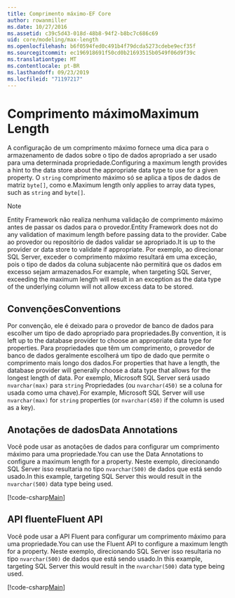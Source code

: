 ```yaml
---
title: Comprimento máximo-EF Core
author: rowanmiller
ms.date: 10/27/2016
ms.assetid: c39c5d43-018d-48b8-94f2-b8bc7c686c69
uid: core/modeling/max-length
ms.openlocfilehash: b6f0594fed0c491b4f79dcda5273cdebe9ecf35f
ms.sourcegitcommit: ec196918691f50cd0b21693515b0549f06d9f39c
ms.translationtype: MT
ms.contentlocale: pt-BR
ms.lasthandoff: 09/23/2019
ms.locfileid: "71197217"
---
```

# <a name="maximum-length"></a><span data-ttu-id="d0a27-102">Comprimento máximo</span><span class="sxs-lookup"><span data-stu-id="d0a27-102">Maximum Length</span></span>

<span data-ttu-id="d0a27-103">A configuração de um comprimento máximo fornece uma dica para o armazenamento de dados sobre o tipo de dados apropriado a ser usado para uma determinada propriedade.</span><span class="sxs-lookup"><span data-stu-id="d0a27-103">Configuring a maximum length provides a hint to the data store about the appropriate data type to use for a given property.</span></span> <span data-ttu-id="d0a27-104">O `string` comprimento máximo só se aplica a tipos de dados de matriz `byte[]`, como e.</span><span class="sxs-lookup"><span data-stu-id="d0a27-104">Maximum length only applies to array data types, such as `string` and `byte[]`.</span></span>

> [!NOTE]  
> <span data-ttu-id="d0a27-105">Entity Framework não realiza nenhuma validação de comprimento máximo antes de passar os dados para o provedor.</span><span class="sxs-lookup"><span data-stu-id="d0a27-105">Entity Framework does not do any validation of maximum length before passing data to the provider.</span></span> <span data-ttu-id="d0a27-106">Cabe ao provedor ou repositório de dados validar se apropriado.</span><span class="sxs-lookup"><span data-stu-id="d0a27-106">It is up to the provider or data store to validate if appropriate.</span></span> <span data-ttu-id="d0a27-107">Por exemplo, ao direcionar SQL Server, exceder o comprimento máximo resultará em uma exceção, pois o tipo de dados da coluna subjacente não permitirá que os dados em excesso sejam armazenados.</span><span class="sxs-lookup"><span data-stu-id="d0a27-107">For example, when targeting SQL Server, exceeding the maximum length will result in an exception as the data type of the underlying column will not allow excess data to be stored.</span></span>

## <a name="conventions"></a><span data-ttu-id="d0a27-108">Convenções</span><span class="sxs-lookup"><span data-stu-id="d0a27-108">Conventions</span></span>

<span data-ttu-id="d0a27-109">Por convenção, ele é deixado para o provedor de banco de dados para escolher um tipo de dado apropriado para propriedades.</span><span class="sxs-lookup"><span data-stu-id="d0a27-109">By convention, it is left up to the database provider to choose an appropriate data type for properties.</span></span> <span data-ttu-id="d0a27-110">Para propriedades que têm um comprimento, o provedor de banco de dados geralmente escolherá um tipo de dado que permite o comprimento mais longo dos dados.</span><span class="sxs-lookup"><span data-stu-id="d0a27-110">For properties that have a length, the database provider will generally choose a data type that allows for the longest length of data.</span></span> <span data-ttu-id="d0a27-111">Por exemplo, Microsoft SQL Server será usado `nvarchar(max)` para `string` Propriedades (ou `nvarchar(450)` se a coluna for usada como uma chave).</span><span class="sxs-lookup"><span data-stu-id="d0a27-111">For example, Microsoft SQL Server will use `nvarchar(max)` for `string` properties (or `nvarchar(450)` if the column is used as a key).</span></span>

## <a name="data-annotations"></a><span data-ttu-id="d0a27-112">Anotações de dados</span><span class="sxs-lookup"><span data-stu-id="d0a27-112">Data Annotations</span></span>

<span data-ttu-id="d0a27-113">Você pode usar as anotações de dados para configurar um comprimento máximo para uma propriedade.</span><span class="sxs-lookup"><span data-stu-id="d0a27-113">You can use the Data Annotations to configure a maximum length for a property.</span></span> <span data-ttu-id="d0a27-114">Neste exemplo, direcionando SQL Server isso resultaria no tipo `nvarchar(500)` de dados que está sendo usado.</span><span class="sxs-lookup"><span data-stu-id="d0a27-114">In this example, targeting SQL Server this would result in the `nvarchar(500)` data type being used.</span></span>

[!code-csharp[Main](../../../samples/core/Modeling/DataAnnotations/MaxLength.cs?highlight=14)]

## <a name="fluent-api"></a><span data-ttu-id="d0a27-115">API fluente</span><span class="sxs-lookup"><span data-stu-id="d0a27-115">Fluent API</span></span>

<span data-ttu-id="d0a27-116">Você pode usar a API Fluent para configurar um comprimento máximo para uma propriedade.</span><span class="sxs-lookup"><span data-stu-id="d0a27-116">You can use the Fluent API to configure a maximum length for a property.</span></span> <span data-ttu-id="d0a27-117">Neste exemplo, direcionando SQL Server isso resultaria no tipo `nvarchar(500)` de dados que está sendo usado.</span><span class="sxs-lookup"><span data-stu-id="d0a27-117">In this example, targeting SQL Server this would result in the `nvarchar(500)` data type being used.</span></span>

[!code-csharp[Main](../../../samples/core/Modeling/FluentAPI/MaxLength.cs?highlight=11-13)]
